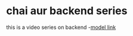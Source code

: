 # chai aur backend series

this  is a video series on backend -[model link]((https://app.eraser.io/workspace/YtPqZ1VogxGy1jzIDkzj?origin=share))